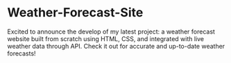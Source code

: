 # Weather-Forecast-Site

Excited to announce the develop of my latest project: a weather forecast website built from scratch using HTML, CSS, and integrated with live weather data through API. Check it out for accurate and up-to-date weather forecasts! 

